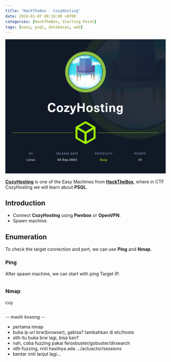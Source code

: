 ```yaml
---
title: "HackTheBox - CozyHosting"
date: 2024-01-07 08:10:00 +0700
categories: [HackTheBox, Starting Point]
tags: [easy, psql, databases, web]
---
```


![Desktop View](/assets/img/hackthebox/machines/easy/cozyhosting/cozyhosting.png)

[**CozyHosting**](https://app.hackthebox.com/starting-point) is one of the Easy Machines from [**HackTheBox**](https://app.hackthebox.com/), where in CTF CozyHosting we will learn about **PSQL**.

## Introduction

- Connect **CozyHosting** using **Pwnbox** or **OpenVPN**.
- Spawn machine.

## Enumeration

To check the target connection and port, we can use **Ping** and **Nmap**.

### Ping

After spawn machine, we can start with ping Target IP.

```bash

```

### Nmap

cuy

```bash

```

-- masih kosong --
- pertama nmap
- buka ip url brw(browser), gabisa? tambahkan di etc/hosts
- stlh itu buka brw lagi, bisa kan?
- nah, coba fuzzing pakai feroxbuster/gobuster/dirsearch
- stlh fuzzing, nnti hasilnya ada .../actuactor/sessions
- bentar nnti lanjut lagi...